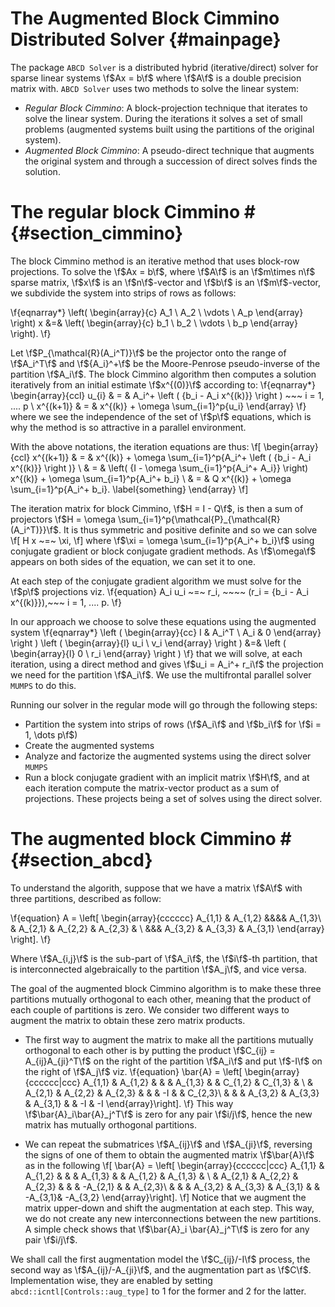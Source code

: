 The Augmented Block Cimmino Distributed Solver {#mainpage}
==============

The package `ABCD Solver` is a distributed hybrid (iterative/direct)
solver for sparse linear systems \f$Ax = b\f$ where \f$A\f$ is a double
precision matrix with. `ABCD
Solver` uses two methods to solve the linear system:

- *Regular Block Cimmino*: A block-projection technique that iterates
   to solve the linear system. During the iterations it solves a set
   of small problems (augmented systems built using the partitions of
   the original system).
- *Augmented Block Cimmino*: A pseudo-direct technique that augments
   the original system and through a succession of direct solves finds
   the solution.

# The regular block Cimmino # {#section_cimmino}

The block Cimmino method is an iterative method that uses block-row
projections. To solve the \f$Ax = b\f$, where \f$A\f$ is an
\f$m\times n\f$ sparse matrix, \f$x\f$ is an \f$n\f$-vector and \f$b\f$ is an
\f$m\f$-vector, we subdivide the system into strips of rows as follows:

\f{eqnarray*}
  \left(
    \begin{array}{c}
      A_1 \\ A_2 \\ \vdots \\ A_p
    \end{array}
  \right)
  x &=&
  \left(
    \begin{array}{c}
      b_1 \\ b_2 \\ \vdots \\ b_p
    \end{array}
  \right).
\f}

Let \f$P_{\mathcal{R}(A_i^T)}\f$ be the projector onto the range of
\f$A_i^T\f$ and \f${A_i}^+\f$ be the Moore-Penrose pseudo-inverse of the
partition \f$A_i\f$. The block Cimmino algorithm then computes a solution
iteratively from an initial estimate \f$x^{(0)}\f$ according to:
\f{eqnarray*}
    \begin{array}{ccl}
    u_{i}  & = & A_i^+ \left ( {b_i - A_i x^{(k)}} \right ) ~~~ i = 1, .... p \\
    x^{(k+1)}  & = & x^{(k)} + \omega \sum_{i=1}^p{u_i}
    \end{array}
\f}
where we see the independence of the set of \f$p\f$ equations, which is why
the method is so attractive in a parallel environment.

With the above notations, the iteration equations are thus:
\f[
    \begin{array}{ccl}
        x^{(k+1)} & = & x^{(k)} + \omega \sum_{i=1}^p{A_i^+ \left ( {b_i - A_i x^{(k)}} \right )} \\
          & = & \left( {I - \omega \sum_{i=1}^p{A_i^+ A_i}} \right) x^{(k)}
        + \omega \sum_{i=1}^p{A_i^+ b_i} \\
          & = & Q x^{(k)} + \omega \sum_{i=1}^p{A_i^+ b_i}.
          \label{something}
    \end{array}
\f]

The iteration matrix for block Cimmino, \f$H = I - Q\f$, is then a sum
of projectors \f$H = \omega
\sum_{i=1}^p{\mathcal{P}_{\mathcal{R}(A_i^T)}}\f$. It is thus
symmetric and positive definite and so we can solve
\f[
    H x ~=~ \xi,
\f]
where \f$\xi = \omega \sum_{i=1}^p{A_i^+ b_i}\f$
using conjugate gradient or block conjugate gradient methods.  As \f$\omega\f$ appears on both sides of the equation, we can set it to one.

At each step of the conjugate gradient algorithm we must solve for the
\f$p\f$ projections viz.
\f{equation}
    A_i u_i ~=~ r_i, ~~~~  (r_i = {b_i - A_i x^{(k)}}),~~~ i = 1, .... p.
\f}

In our approach we choose to solve these equations using the augmented system
\f{eqnarray*}
    \left ( \begin{array}{cc} I & A_i^T \\ A_i & 0 \end{array} \right )
      \left ( \begin{array}{l} u_i \\ v_i \end{array} \right )
    &=&  \left ( \begin{array}{l} 0 \\ r_i \end{array} \right )
\f}
that we will solve, at each iteration, using a direct method and gives \f$u_i = A_i^+ r_i\f$ the projection we need for the partition \f$A_i\f$.
We use the multifrontal parallel solver `MUMPS` to do this.

Running our solver in the regular mode will go through the following steps:

- Partition the system into strips of rows (\f$A_i\f$ and \f$b_i\f$ for \f$i = 1, \dots p\f$)
- Create the augmented systems
- Analyze and factorize the augmented systems using the direct solver `MUMPS`
- Run a block conjugate gradient with an implicit matrix \f$H\f$, and at each iteration compute the matrix-vector product as a sum of projections. These projects being a set of solves using the direct solver.

# The augmented block Cimmino # {#section_abcd}

To understand the algorith, suppose that we have a matrix \f$A\f$ with three partitions, described as follow:

\f{equation}
    A =
    \left[
    \begin{array}{cccccc}
        A_{1,1} & A_{1,2} &&&&  A_{1,3}\\
        & A_{2,1} & A_{2,2} & A_{2,3} & \\
        &&& A_{3,2} & A_{3,3} &  A_{3,1}
    \end{array}
    \right].
\f}

Where \f$A_{i,j}\f$ is the sub-part of \f$A_i\f$, the \f$i\f$-th partition, that is interconnected algebraically to the partition \f$A_j\f$, and vice versa.

The goal of the augmented block Cimmino algorithm is to make these
three partitions mutually orthogonal to each other, meaning that the
product of each couple of partitions is zero. We consider two
different ways to augment the matrix to obtain these zero matrix products.

- The first way to augment the matrix to make all the partitions mutually orthogonal to each other is by putting the product \f$C_{ij} = A_{ij}A_{ji}^T\f$ on the right of the partition \f$A_i\f$ and put \f$-I\f$ on the right of \f$A_j\f$ viz.
\f{equation}
    \bar{A} =
    \left[
    \begin{array}{cccccc|ccc}
        A_{1,1} & A_{1,2} &         &          & A_{1,3} &         & C_{1,2}  & C_{1,3} &        \\
                & A_{2,1} & A_{2,2} & A_{2,3}  &         &         & -I       &         & C_{2,3}\\
                &         &         & A_{3,2}  & A_{3,3} & A_{3,1} &          & -I      & -I
    \end{array}\right].
\f}
This way \f$\bar{A}_i\bar{A}_j^T\f$ is zero for any pair \f$i/j\f$, hence the new matrix has mutually orthogonal partitions.

- We can repeat the submatrices \f$A_{ij}\f$ and \f$A_{ji}\f$, reversing the signs of one of them to obtain the augmented matrix \f$\bar{A}\f$ as in the following
\f[
    \bar{A} =
    \left[
    \begin{array}{cccccc|ccc}
        A_{1,1} & A_{1,2} &         &          & A_{1,3} &         & A_{1,2}  & A_{1,3} &        \\
                & A_{2,1} & A_{2,2} & A_{2,3}  &         &         & -A_{2,1} &         & A_{2,3}\\
                &         &         & A_{3,2}  & A_{3,3} & A_{3,1} &          & -A_{3,1}& -A_{3,2}
    \end{array}\right].
\f]
Notice that we augment the matrix upper-down and shift the
augmentation at each step. This way, we do not create any new
interconnections between the new partitions. A simple check shows that
\f$\bar{A}_i \bar{A}_j^T\f$ is zero for any pair \f$i/j\f$.


We shall call the first augmentation model the \f$C_{ij}/-I\f$
process, the second way as \f$A_{ij}/-A_{ji}\f$, and the augmentation
part as \f$C\f$. Implementation wise, they are enabled by setting
`abcd::icntl[Controls::aug_type]` to 1 for the former and 2 for the
latter.


